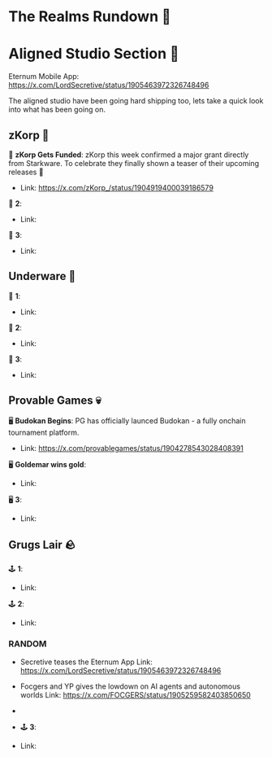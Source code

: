 # The Realms Rundown 🏃 

# Aligned Studio Section :straight_ruler: 

Eternum Mobile App: https://x.com/LordSecretive/status/1905463972326748496


The aligned studio have been going hard shipping too, lets take a quick look into what has been going on.
## zKorp 🤖 

🧠 **zKorp Gets Funded**: zKorp this week confirmed a major grant directly from Starkware. To celebrate they finally shown a teaser of their upcoming releases 👀
- Link: https://x.com/zKorp_/status/1904919400039186579

🧠 **2**:
- Link:

🧠 **3**:
- Link:

## Underware 🦑 
🔫 **1**: 
- Link:

🔫 **2**: 
- Link:

🔫 **3**: 
- Link:

## Provable Games 💀

🖥️ **Budokan Begins**: PG has officially launced Budokan - a fully onchain tournament platform.
- Link: https://x.com/provablegames/status/1904278543028408391

🖥️ **Goldemar wins gold**: 
- Link: 

🖥️ **3**:
- Link: 

## Grugs Lair 🪨

🕹️ **1**:
- Link:

🕹️ **2**:
- Link:



### RANDOM
- Secretive teases the Eternum App
Link: https://x.com/LordSecretive/status/1905463972326748496

- Focgers and YP gives the lowdown on AI agents and autonomous worlds
Link: https://x.com/FOCGERS/status/1905259582403850650

- 

- 🕹️ **3**:
- Link: 
